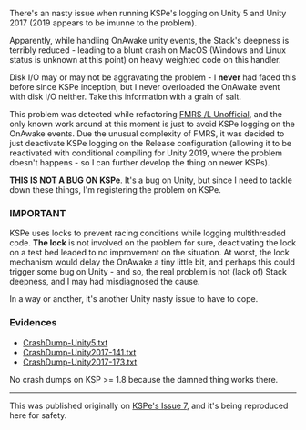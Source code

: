 There's an nasty issue when running KSPe's logging on Unity 5 and Unity 2017 (2019 appears to be imunne to the problem).

Apparently, while handling OnAwake unity events, the Stack's deepness is terribly reduced - leading to a blunt crash on MacOS (Windows and Linux status is unknown at this point) on heavy weighted  code on this handler.

Disk I/O may or may not be aggravating the problem - I **never** had faced this before since KSPe inception, but I never overloaded the OnAwake event with disk I/O neither. Take this information with a grain of salt.

This problem was detected while refactoring [FMRS /L Unofficial](https://github.com/net-lisias-kspu/FMRS/commit/730f5976e70eba5a608c72b42251c6fe3bf5c88b), and the only known work around at this moment is just to avoid KSPe logging on the OnAwake events. Due the unusual complexity of FMRS, it was decided to just deactivate KSPe logging on the Release configuration (allowing it to be reactivated with conditional compiling for Unity 2019, where the problem doesn't happens - so I can further develop the thing on newer KSPs).

**THIS IS NOT A BUG ON KSPe**. It's a bug on Unity, but since I need to tackle down these things, I'm registering the problem on KSPe.

### IMPORTANT

KSPe uses locks to prevent racing conditions while logging multithreaded code. **The lock** is not involved on the problem for sure, deactivating the lock on a test bed leaded to no improvement on the situation. At worst, the lock mechanism would delay the OnAwake a tiny little bit, and perhaps this could trigger some bug on Unity - and so, the real problem is not (lack of) Stack deepness, and I may had misdiagnosed the cause.

In a way or another, it's another Unity nasty issue to have to cope.

### Evidences

* [CrashDump-Unity5.txt](./CrashDump-Unity5.txt)
* [CrashDump-Unity2017-141.txt](./CrashDump-Unity2017-141.txt)
* [CrashDump-Unity2017-173.txt](./CrashDump-Unity2017-173.txt)

No crash dumps on KSP >= 1.8 because the damned thing works there.


- - - 

This was published originally on [KSPe's Issue 7](https://github.com/net-lisias-ksp/KSPAPIExtensions/issues/7), and it's being reproduced here for safety.
